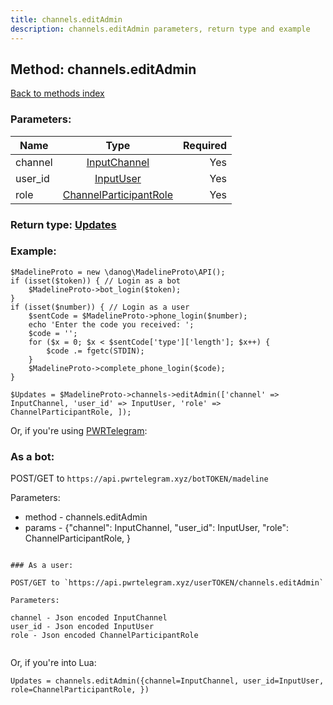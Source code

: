 ```yaml
---
title: channels.editAdmin
description: channels.editAdmin parameters, return type and example
---
```

## Method: channels.editAdmin  
[Back to methods index](index.md)


### Parameters:

| Name     |    Type       | Required |
|----------|:-------------:|---------:|
|channel|[InputChannel](../types/InputChannel.md) | Yes|
|user\_id|[InputUser](../types/InputUser.md) | Yes|
|role|[ChannelParticipantRole](../types/ChannelParticipantRole.md) | Yes|


### Return type: [Updates](../types/Updates.md)

### Example:


```
$MadelineProto = new \danog\MadelineProto\API();
if (isset($token)) { // Login as a bot
    $MadelineProto->bot_login($token);
}
if (isset($number)) { // Login as a user
    $sentCode = $MadelineProto->phone_login($number);
    echo 'Enter the code you received: ';
    $code = '';
    for ($x = 0; $x < $sentCode['type']['length']; $x++) {
        $code .= fgetc(STDIN);
    }
    $MadelineProto->complete_phone_login($code);
}

$Updates = $MadelineProto->channels->editAdmin(['channel' => InputChannel, 'user_id' => InputUser, 'role' => ChannelParticipantRole, ]);
```

Or, if you're using [PWRTelegram](https://pwrtelegram.xyz):

### As a bot:

POST/GET to `https://api.pwrtelegram.xyz/botTOKEN/madeline`

Parameters:

* method - channels.editAdmin
* params - {"channel": InputChannel, "user_id": InputUser, "role": ChannelParticipantRole, }

```

### As a user:

POST/GET to `https://api.pwrtelegram.xyz/userTOKEN/channels.editAdmin`

Parameters:

channel - Json encoded InputChannel
user_id - Json encoded InputUser
role - Json encoded ChannelParticipantRole


```

Or, if you're into Lua:

```
Updates = channels.editAdmin({channel=InputChannel, user_id=InputUser, role=ChannelParticipantRole, })
```

